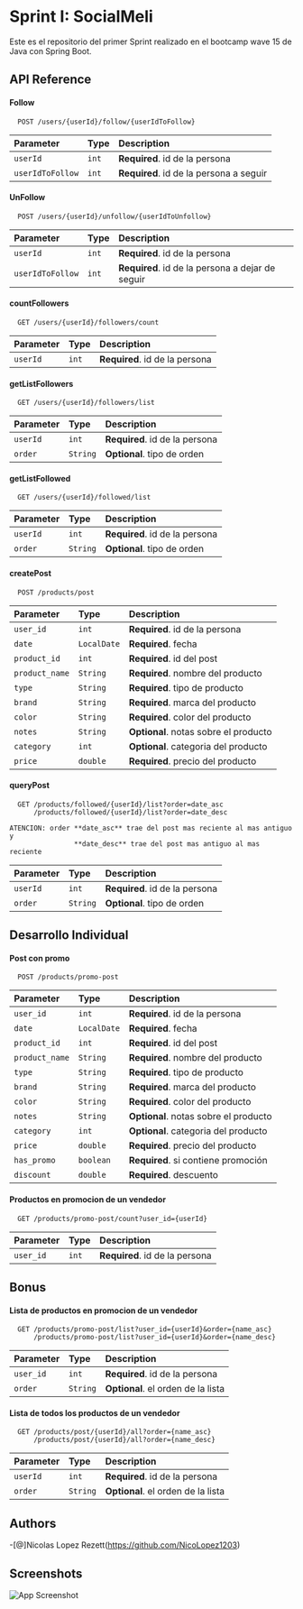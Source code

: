 # Sprint I: SocialMeli

Este es el repositorio del primer Sprint realizado en el bootcamp wave 15 de Java con Spring Boot.

## API Reference

#### Follow

```http
  POST /users/{userId}/follow/{userIdToFollow}
```

| Parameter | Type     | Description                |
| :-------- | :------- | :------------------------- |
| `userId` | `int` | **Required**. id de la persona |
| `userIdToFollow` | `int` | **Required**. id de la persona a seguir|

#### UnFollow

```http
  POST /users/{userId}/unfollow/{userIdToUnfollow}
```

| Parameter | Type     | Description                |
| :-------- | :------- | :------------------------- |
| `userId` | `int` | **Required**. id de la persona |
| `userIdToFollow` | `int` | **Required**. id de la persona a dejar de seguir|

#### countFollowers

```http
  GET /users/{userId}/followers/count
```

| Parameter | Type     | Description                |
| :-------- | :------- | :------------------------- |
| `userId` | `int` | **Required**. id de la persona |

#### getListFollowers

```http
  GET /users/{userId}/followers/list
```

| Parameter | Type     | Description                |
| :-------- | :------- | :------------------------- |
| `userId` | `int` | **Required**. id de la persona |
| `order` | `String` | **Optional**. tipo de orden |

#### getListFollowed

```http
  GET /users/{userId}/followed/list
```

| Parameter | Type     | Description                |
| :-------- | :------- | :------------------------- |
| `userId` | `int` | **Required**. id de la persona |
| `order` | `String` | **Optional**. tipo de orden |

#### createPost

```http
  POST /products/post
```

| Parameter | Type     | Description                           |
| :-------- | :------- |:--------------------------------------|
| `user_id` | `int` | **Required**. id de la persona        |
| `date` | `LocalDate` | **Required**. fecha                   |
| `product_id` | `int` | **Required**. id del post             |
| `product_name` | `String` | **Required**. nombre del producto     |
| `type` | `String` | **Required**. tipo de producto        |
| `brand` | `String` | **Required**. marca del producto      |
| `color` | `String` | **Required**. color del producto      |
| `notes` | `String` | **Optional**. notas sobre el producto |
| `category` | `int` | **Optional**. categoria del producto  |
| `price` | `double` | **Required**. precio del producto     |

#### queryPost

```http
  GET /products/followed/{userId}/list?order=date_asc
      /products/followed/{userId}/list?order=date_desc
```

```
ATENCION: order **date_asc** trae del post mas reciente al mas antiguo y 
                **date_desc** trae del post mas antiguo al mas reciente
```

| Parameter | Type     | Description                |
| :-------- | :------- | :------------------------- |
| `userId` | `int` | **Required**. id de la persona|
| `order` | `String` | **Optional**. tipo de orden|

## Desarrollo Individual

#### Post con promo

```http
  POST /products/promo-post
```

| Parameter      | Type        | Description                           |
|:---------------|:------------|:--------------------------------------|
| `user_id`      | `int`       | **Required**. id de la persona        |
| `date`         | `LocalDate` | **Required**. fecha                   |
| `product_id`   | `int`       | **Required**. id del post             |
| `product_name` | `String`    | **Required**. nombre del producto     |
| `type`         | `String`    | **Required**. tipo de producto        |
| `brand`        | `String`    | **Required**. marca del producto      |
| `color`        | `String`    | **Required**. color del producto      |
| `notes`        | `String`    | **Optional**. notas sobre el producto |
| `category`     | `int`       | **Optional**. categoria del producto  |
| `price`        | `double`    | **Required**. precio del producto     |
| `has_promo`    | `boolean`   | **Required**. si contiene promoción   |
| `discount`     | `double`    | **Required**. descuento               |

#### Productos en promocion de un vendedor

```http
  GET /products/promo-post/count?user_id={userId}
```

| Parameter | Type     | Description                |
|:----------| :------- | :------------------------- |
| `user_id` | `int` | **Required**. id de la persona |

## Bonus

#### Lista de productos en promocion de un vendedor

````http 
  GET /products/promo-post/list?user_id={userId}&order={name_asc}
      /products/promo-post/list?user_id={userId}&order={name_desc}
````

| Parameter | Type     | Description                        |
|:----------|:---------|:-----------------------------------|
| `user_id` | `int`    | **Required**. id de la persona     |
| `order`   | `String` | **Optional**. el orden de la lista |

#### Lista de todos los productos de un vendedor

````http 
  GET /products/post/{userId}/all?order={name_asc}
      /products/post/{userId}/all?order={name_desc}
````

| Parameter | Type     | Description                |
|:----------| :------- | :------------------------- |
| `userId`  | `int` | **Required**. id de la persona |
| `order`   | `String` | **Optional**. el orden de la lista |****

## Authors

-[@]Nicolas Lopez Rezett(https://github.com/NicoLopez1203)

## Screenshots

![App Screenshot](https://i.pinimg.com/originals/f3/38/60/f338609f1bc08eea6b0db4d406f42256.jpg)

